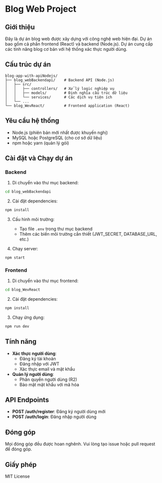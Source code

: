 # Blog Web Project

## Giới thiệu
Đây là dự án blog web được xây dựng với công nghệ web hiện đại. Dự án bao gồm cả phần frontend (React) và backend (Node.js). Dự án cung cấp các tính năng blog cơ bản với hệ thống xác thực người dùng.

## Cấu trúc dự án
```
blog-app-with-apiNodejs/
├── blog_webBackendapi/    # Backend API (Node.js)
│   ├── src/
│   │   ├── controllers/   # Xử lý logic nghiệp vụ
│   │   ├── models/        # Định nghĩa cấu trúc dữ liệu
│   │   └── services/      # Các dịch vụ tiện ích
│   └── ...
└── blog_WevReact/         # Frontend application (React)
```

## Yêu cầu hệ thống
- Node.js (phiên bản mới nhất được khuyến nghị)
- MySQL hoặc PostgreSQL (cho cơ sở dữ liệu)
- npm hoặc yarn (quản lý gói)

## Cài đặt và Chạy dự án

### Backend
1. Di chuyển vào thư mục backend:
```bash
cd blog_webBackendapi
```

2. Cài đặt dependencies:
```bash
npm install
```

3. Cấu hình môi trường:
   - Tạo file `.env` trong thư mục backend
   - Thêm các biến môi trường cần thiết (JWT_SECRET, DATABASE_URL, etc.)

4. Chạy server:
```bash
npm start
```

### Frontend
1. Di chuyển vào thư mục frontend:
```bash
cd blog_WevReact
```

2. Cài đặt dependencies:
```bash
npm install
```

3. Chạy ứng dụng:
```bash
npm run dev
```

## Tính năng
- **Xác thực người dùng**:
  - Đăng ký tài khoản
  - Đăng nhập với JWT
  - Xác thực email và mật khẩu
- **Quản lý người dùng**:
  - Phân quyền người dùng (R2)
  - Bảo mật mật khẩu với mã hóa

## API Endpoints
- **POST /auth/register**: Đăng ký người dùng mới
- **POST /auth/login**: Đăng nhập người dùng

## Đóng góp
Mọi đóng góp đều được hoan nghênh. Vui lòng tạo issue hoặc pull request để đóng góp.

## Giấy phép
MIT License 

